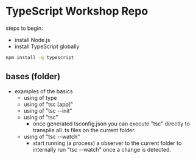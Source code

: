 # TypeScript Workshop Repo

steps to begin:

- install Node.js
- install TypeScript globally

```cmd
npm install -g typescript
```

## bases (folder)

- examples of the basics
  - using of type
  - using of "tsc [app]"
  - using of "tsc --init"
  - using of "tsc"
    - once generated tsconfig.json you can execute "tsc" directly to transpile all .ts files on the current folder.
  - using of "tsc --watch"
    - start running (a process) a observer to the current folder to internally run "tsc --watch" once a change is detected.
